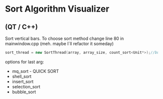 # Sort Algorithm Visualizer
## (QT / C++)

Sort vertical bars.
To choose sort method change 
line 80 in mainwindow.cpp
(meh. maybe I`ll refactor it someday)
```c++ 
sort_thread = new SortThread(array, array_size, count_sort<Unit*>);//bubble_sort<Unit*>);
```
options for last arg:
- mq_sort - QUICK SORT
- shell_sort
- insert_sort
- selection_sort
- bubble_sort

